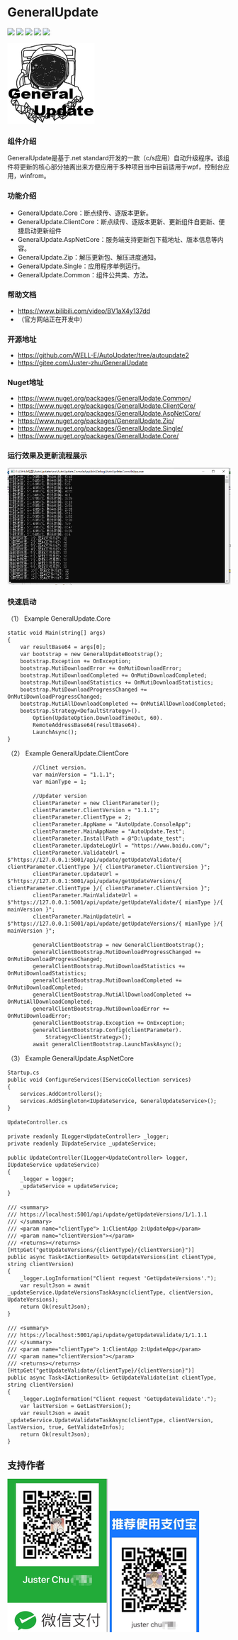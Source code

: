 # GeneralUpdate #
![](https://img.shields.io/badge/GeneralUpdate.Core-3.2.1-green)
![](https://img.shields.io/badge/GeneralUpdate.Single-1.0.0-green)
![](https://img.shields.io/badge/GeneralUpdate.Zip-1.0.0-green)
![](https://img.shields.io/github/license/WELL-E/AutoUpdater?color=blue)
![](https://img.shields.io/github/stars/WELL-E/AutoUpdater?color=blue)

![](imgs/GeneralUpdate.png)

### 组件介绍 ###
GeneralUpdate是基于.net standard开发的一款（c/s应用）自动升级程序。该组件将更新的核心部分抽离出来方便应用于多种项目当中目前适用于wpf，控制台应用，winfrom。

### 功能介绍 ###
- GeneralUpdate.Core：断点续传、逐版本更新。
- GeneralUpdate.ClientCore：断点续传、逐版本更新、更新组件自更新、便捷启动更新组件
- GeneralUpdate.AspNetCore：服务端支持更新包下载地址、版本信息等内容。
- GeneralUpdate.Zip：解压更新包、解压进度通知。
- GeneralUpdate.Single：应用程序单例运行。
- GeneralUpdate.Common：组件公共类、方法。

### 帮助文档 ###
- https://www.bilibili.com/video/BV1aX4y137dd
- （官方网站正在开发中）

### 开源地址 ###
- https://github.com/WELL-E/AutoUpdater/tree/autoupdate2
- https://gitee.com/Juster-zhu/GeneralUpdate

### Nuget地址 ###

- https://www.nuget.org/packages/GeneralUpdate.Common/
- https://www.nuget.org/packages/GeneralUpdate.ClientCore/
- https://www.nuget.org/packages/GeneralUpdate.AspNetCore/
- https://www.nuget.org/packages/GeneralUpdate.Zip/
- https://www.nuget.org/packages/GeneralUpdate.Single/
- https://www.nuget.org/packages/GeneralUpdate.Core/

### 运行效果及更新流程展示 ###
![](imgs/run.jpg)

### 快速启动 ###

（1） Example GeneralUpdate.Core

    static void Main(string[] args)
    {
        var resultBase64 = args[0];
        var bootstrap = new GeneralUpdateBootstrap();
        bootstrap.Exception += OnException;
        bootstrap.MutiDownloadError += OnMutiDownloadError;
        bootstrap.MutiDownloadCompleted += OnMutiDownloadCompleted;
        bootstrap.MutiDownloadStatistics += OnMutiDownloadStatistics;
        bootstrap.MutiDownloadProgressChanged += OnMutiDownloadProgressChanged;
        bootstrap.MutiAllDownloadCompleted += OnMutiAllDownloadCompleted;
        bootstrap.Strategy<DefaultStrategy>().
            Option(UpdateOption.DownloadTimeOut, 60).
            RemoteAddressBase64(resultBase64).
            LaunchAsync();
    }

（2） Example GeneralUpdate.ClientCore

            //Clinet version.
            var mainVersion = "1.1.1";
            var mianType = 1;

            //Updater version
            clientParameter = new ClientParameter();
            clientParameter.ClientVersion = "1.1.1";
            clientParameter.ClientType = 2;
            clientParameter.AppName = "AutoUpdate.ConsoleApp";
            clientParameter.MainAppName = "AutoUpdate.Test";
            clientParameter.InstallPath = @"D:\update_test";
            clientParameter.UpdateLogUrl = "https://www.baidu.com/";
            clientParameter.ValidateUrl = $"https://127.0.0.1:5001/api/update/getUpdateValidate/{ clientParameter.ClientType }/{ clientParameter.ClientVersion }";
            clientParameter.UpdateUrl = $"https://127.0.0.1:5001/api/update/getUpdateVersions/{ clientParameter.ClientType }/{ clientParameter.ClientVersion }";
            clientParameter.MainValidateUrl = $"https://127.0.0.1:5001/api/update/getUpdateValidate/{ mianType }/{ mainVersion }";
            clientParameter.MainUpdateUrl = $"https://127.0.0.1:5001/api/update/getUpdateVersions/{ mianType }/{ mainVersion }";

            generalClientBootstrap = new GeneralClientBootstrap();
            generalClientBootstrap.MutiDownloadProgressChanged += OnMutiDownloadProgressChanged;
            generalClientBootstrap.MutiDownloadStatistics += OnMutiDownloadStatistics;
            generalClientBootstrap.MutiDownloadCompleted += OnMutiDownloadCompleted;
            generalClientBootstrap.MutiAllDownloadCompleted += OnMutiAllDownloadCompleted;
            generalClientBootstrap.MutiDownloadError += OnMutiDownloadError;
            generalClientBootstrap.Exception += OnException;
            generalClientBootstrap.Config(clientParameter).
                Strategy<ClientStrategy>();
            await generalClientBootstrap.LaunchTaskAsync();

（3） Example GeneralUpdate.AspNetCore

    Startup.cs
    public void ConfigureServices(IServiceCollection services)
    {
        services.AddControllers();
        services.AddSingleton<IUpdateService, GeneralUpdateService>();
    }

    UpdateController.cs

    private readonly ILogger<UpdateController> _logger;
    private readonly IUpdateService _updateService;

    public UpdateController(ILogger<UpdateController> logger, IUpdateService updateService)
    {
        _logger = logger;
        _updateService = updateService;
    }

    /// <summary>
    /// https://localhost:5001/api/update/getUpdateVersions/1/1.1.1
    /// </summary>
    /// <param name="clientType"> 1:ClientApp 2:UpdateApp</param>
    /// <param name="clientVersion"></param>
    /// <returns></returns>
    [HttpGet("getUpdateVersions/{clientType}/{clientVersion}")]
    public async Task<IActionResult> GetUpdateVersions(int clientType, string clientVersion)
    {
        _logger.LogInformation("Client request 'GetUpdateVersions'.");
        var resultJson = await _updateService.UpdateVersionsTaskAsync(clientType, clientVersion, UpdateVersions);
        return Ok(resultJson);
    }

    /// <summary>
    /// https://localhost:5001/api/update/getUpdateValidate/1/1.1.1
    /// </summary>
    /// <param name="clientType"> 1:ClientApp 2:UpdateApp</param>
    /// <param name="clientVersion"></param>
    /// <returns></returns>
    [HttpGet("getUpdateValidate/{clientType}/{clientVersion}")]
    public async Task<IActionResult> GetUpdateValidate(int clientType, string clientVersion)
    {
        _logger.LogInformation("Client request 'GetUpdateValidate'.");
        var lastVersion = GetLastVersion();
        var resultJson = await _updateService.UpdateValidateTaskAsync(clientType, clientVersion, lastVersion, true, GetValidateInfos);
        return Ok(resultJson);
    }

## 支持作者 ###
![](imgs/vx2.jpg)
![](imgs/alipay2.jpg)